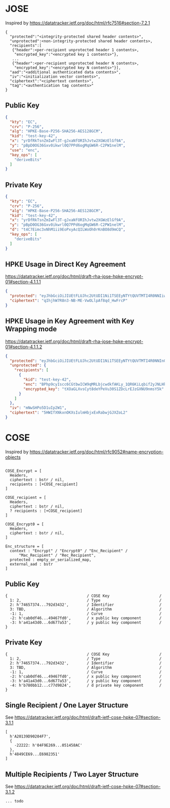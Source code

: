 # JOSE

Inspired by https://datatracker.ietf.org/doc/html/rfc7516#section-7.2.1

~~~~ text
{
  "protected":"<integrity-protected shared header contents>",
  "unprotected":<non-integrity-protected shared header contents>,
  "recipients":[
   {"header":<per-recipient unprotected header 1 contents>,
    "encrypted_key":"<encrypted key 1 contents>"},
   ...
   {"header":<per-recipient unprotected header N contents>,
    "encrypted_key":"<encrypted key N contents>"}],
  "aad":"<additional authenticated data contents>",
  "iv":"<initialization vector contents>",
  "ciphertext":"<ciphertext contents>",
  "tag":"<authentication tag contents>"
}
~~~~

## Public Key

~~~~ json
{
  "kty": "EC",
  "crv": "P-256",
  "alg": "HPKE-Base-P256-SHA256-AES128GCM",
  "kid": "test-key-42",
  "x": "yrDfRkTsnZmIwFl3T-gJxaNfORIhJvtw2XGWzElGf9A",
  "y": "pBpD0OG36Gxv0ikwrl0Q7PPd6ogMqGW6R-C2PW1nelM",
  "use": "enc",
  "key_ops": [
    "deriveBits"
  ]
}
~~~~

## Private Key

~~~~ json
{
  "kty": "EC",
  "crv": "P-256",
  "alg": "HPKE-Base-P256-SHA256-AES128GCM",
  "kid": "test-key-42",
  "x": "yrDfRkTsnZmIwFl3T-gJxaNfORIhJvtw2XGWzElGf9A",
  "y": "pBpD0OG36Gxv0ikwrl0Q7PPd6ogMqGW6R-C2PW1nelM",
  "d": "t4C7Eimc3xNhM1ii9EoPxyAcQILWoOh0rKnBO8d9mCQ",
  "key_ops": [
    "deriveBits"
  ]
}
~~~~

## HPKE Usage in Direct Key Agreement

https://datatracker.ietf.org/doc/html/draft-rha-jose-hpke-encrypt-01#section-4.1.1.1

~~~~ json
{
  "protected": "eyJhbGciOiJIUEtFLUJhc2UtUDI1Ni1TSEEyNTYtQUVTMTI4R0NNIiwiZW5jIjoiQlBqb1RxZFpJanl5QXVNYnlQRGlTZ0Z4Y3RWU210bFZhWkdjZjU0YWFHUndUaHE3WkxPZEZxUWJZRGNvc3BCMjhXZGIxWTVBOXhrUFFET04yYVdUTGxZIiwia2lkIjoidGVzdC1rZXktNDIifQ",
  "ciphertext": "qIhjhW7R8n3-NB-ME-VwOLlpAf8qd_HwFrcP"
}
~~~~

## HPKE Usage in Key Agreement with Key Wrapping mode

https://datatracker.ietf.org/doc/html/draft-rha-jose-hpke-encrypt-01#section-4.1.1.2

~~~~ json
{
  "protected": "eyJhbGciOiJIUEtFLUJhc2UtUDI1Ni1TSEEyNTYtQUVTMTI4R0NNIn0",
  "unprotected": {
    "recipients": [
      {
        "kid": "test-key-42",
        "enc": "BPhp9cyIscc6CGtbwICW9qMRLbjcwdkfAKLy_1QR6KiLqbif2yJNLHks0OV9A0ojE-vpS9CXRikrdqYosJVcOP0",
        "encrypted_key": "tXOaGLXvsCyt8deYPeVu30S1ZDcLrEJzGXNU9nmsY5k"
      }
    ]
  },
  "iv": "mNwSHPo5D1uIp2W1",
  "ciphertext": "5HWIfXNkxnOKXsIulmHbjxExRabwjGJXZoL2"
}
~~~~

# COSE

Inspired by https://datatracker.ietf.org/doc/html/rfc9052#name-encryption-objects

~~~~ text

COSE_Encrypt = [
  Headers,
  ciphertext : bstr / nil,
  recipients : [+COSE_recipient]
]

COSE_recipient = [
  Headers,
  ciphertext : bstr / nil,
  ? recipients : [+COSE_recipient]
]

COSE_Encrypt0 = [
  Headers,
  ciphertext : bstr / nil,
]

Enc_structure = [
  context : "Encrypt" / "Encrypt0" / "Enc_Recipient" /
      "Mac_Recipient" / "Rec_Recipient",
  protected : empty_or_serialized_map,
  external_aad : bstr
]

~~~~

## Public Key

~~~~ cbor-diag
{                                   / COSE Key                      /
  1: 2,                             / Type                          /
  2: h'74657374...792d3432',        / Identifier                    /
  3: TBD,                           / Algorithm                     /
  -1: 1,                            / Curve                         /
  -2: h'cab0df46...49467fd0',       / x public key component        /
  -3: h'a41a43d0...6d677a53',       / y public key component        /
}
~~~~

## Private Key

~~~~ cbor-diag
{                                   / COSE Key                      /
  1: 2,                             / Type                          /
  2: h'74657374...792d3432',        / Identifier                    /
  3: TBD,                           / Algorithm                     /
  -1: 1,                            / Curve                         /
  -2: h'cab0df46...49467fd0',       / x public key component        /
  -3: h'a41a43d0...6d677a53',       / y public key component        /
  -4: h'b780bb12...c77d9824',       / d private key component       /
}
~~~~

## Single Recipient / One Layer Structure 

See https://datatracker.ietf.org/doc/html/draft-ietf-cose-hpke-07#section-3.1.1

~~~~ cbor-diag
[
  h'A20139D90204F7', 
  {
    -22222: h'04F9E269...051458AC'
  }, 
  h'4849CE69...E6982351'
]
~~~~

## Multiple Recipients / Two Layer Structure

See https://datatracker.ietf.org/doc/html/draft-ietf-cose-hpke-07#section-3.1.2

~~~~ cbor-diag
... todo
~~~~